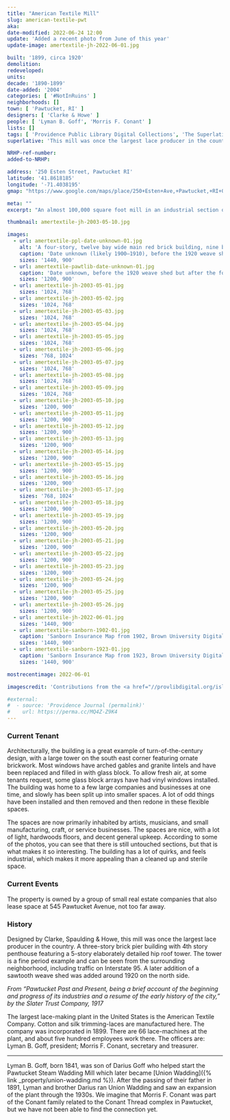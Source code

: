 ```yaml
---
title: "American Textile Mill"
slug: american-textile-pwt
aka: 
date-modified: 2022-06-24 12:00
update: 'Added a recent photo from June of this year'
update-image: amertextile-jh-2022-06-01.jpg

built: '1899, circa 1920'
demolition: 
redeveloped: 
units:
decade: '1890-1899'
date-added: '2004'
categories: [ '#NotInRuins' ]
neighborhoods: []
town: [ 'Pawtucket, RI' ]
designers: [ 'Clarke & Howe' ]
people: [ 'Lyman B. Goff', 'Morris F. Conant' ]
lists: []
tags: [ 'Providence Public Library Digital Collections', 'The Superlatives' ]
superlative: 'This mill was once the largest lace producer in the country'

NRHP-ref-number:
added-to-NRHP:

address: '250 Esten Street, Pawtucket RI'
latitude: '41.8618185'
longitude: '-71.4038195'
gmap: "https://www.google.com/maps/place/250+Esten+Ave,+Pawtucket,+RI+02860/@41.8618185,-71.4038195,17z/data=!3m1!4b1!4m5!3m4!1s0x89e444bc17b12c5d:0x52f03a84cdbb23e2!8m2!3d41.8618185!4d-71.4016308"

meta: ""
excerpt: "An almost 100,000 square foot mill in an industrial section of Pawtucket that has been used as studio space for 30 years"

thumbnail: amertextile-jh-2003-05-10.jpg

images:
  - url: amertextile-ppl-date-unknown-01.jpg
    alt: 'A four-story, twelve bay wide main red brick building, nine bays deep, with an ornate stair tower on the south east corner featuring a group of three arched windows, topped by brickwork design outlining five square crosses, topped by diamond brick patterns surrounding three circular windows, all topped by a double hip roof.'
    caption: 'Date unknown (likely 1900–1910), before the 1920 weave shed and fourth floor penthouse — Rhode Island Photograph Collection, Providence Public Library'
    sizes: '1440, 900'
  - url: amertextile-pawtlib-date-unknown-01.jpg
    caption: 'Date unknown, before the 1920 weave shed but after the fourth floor penthouse — Pawtucket Library collection'
    sizes: '1200, 900'
  - url: amertextile-jh-2003-05-01.jpg
    sizes: '1024, 768'
  - url: amertextile-jh-2003-05-02.jpg
    sizes: '1024, 768'
  - url: amertextile-jh-2003-05-03.jpg
    sizes: '1024, 768'
  - url: amertextile-jh-2003-05-04.jpg
    sizes: '1024, 768'
  - url: amertextile-jh-2003-05-05.jpg
    sizes: '1024, 768'
  - url: amertextile-jh-2003-05-06.jpg
    sizes: '768, 1024'
  - url: amertextile-jh-2003-05-07.jpg
    sizes: '1024, 768'
  - url: amertextile-jh-2003-05-08.jpg
    sizes: '1024, 768'
  - url: amertextile-jh-2003-05-09.jpg
    sizes: '1024, 768'
  - url: amertextile-jh-2003-05-10.jpg
    sizes: '1200, 900'
  - url: amertextile-jh-2003-05-11.jpg
    sizes: '1200, 900'
  - url: amertextile-jh-2003-05-12.jpg
    sizes: '1200, 900'
  - url: amertextile-jh-2003-05-13.jpg
    sizes: '1200, 900'
  - url: amertextile-jh-2003-05-14.jpg
    sizes: '1200, 900'
  - url: amertextile-jh-2003-05-15.jpg
    sizes: '1200, 900'
  - url: amertextile-jh-2003-05-16.jpg
    sizes: '1200, 900'
  - url: amertextile-jh-2003-05-17.jpg
    sizes: '768, 1024'
  - url: amertextile-jh-2003-05-18.jpg
    sizes: '1200, 900'
  - url: amertextile-jh-2003-05-19.jpg
    sizes: '1200, 900'
  - url: amertextile-jh-2003-05-20.jpg
    sizes: '1200, 900'
  - url: amertextile-jh-2003-05-21.jpg
    sizes: '1200, 900'
  - url: amertextile-jh-2003-05-22.jpg
    sizes: '1200, 900'
  - url: amertextile-jh-2003-05-23.jpg
    sizes: '1200, 900'
  - url: amertextile-jh-2003-05-24.jpg
    sizes: '1200, 900'
  - url: amertextile-jh-2003-05-25.jpg
    sizes: '1200, 900'
  - url: amertextile-jh-2003-05-26.jpg
    sizes: '1200, 900'
  - url: amertextile-jh-2022-06-01.jpg
    sizes: '1440, 900'
  - url: amertextile-sanborn-1902-01.jpg
    caption: 'Sanborn Insurance Map from 1902, Brown University Digital repository. The weave shed has not yet been built and the 4th floor has not been added (note the “3” in the bottom left corner of the building footprint’s outline)'
    sizes: '1440, 900'
  - url: amertextile-sanborn-1923-01.jpg
    caption: 'Sanborn Insurance Map from 1923, Brown University Digital repository. The weave shed has been built and the 4th floor has been added (note the “4th” along the yellow lines over the main structure, upside down)'
    sizes: '1440, 900'

mostrecentimage: 2022-06-01

imagescredit: 'Contributions from the <a href="//provlibdigital.org/islandora/object/islandora%3A11068" target="_blank">Rhode Island Photograph Collection</a> at the Providence Public Library, <a href="//www.flickr.com/photos/pawtucketlibrary/46946460295/in/photolist-2fQQMqb-25iQTKn-2ewuT4e/" target="_blank">Pawtucket Library Flickr collection</a>, and the <a href="//repository.library.brown.edu/studio/item/bdr:212320/" target=_blank">Brown University Digital Repository</a>.'

#external:
#  - source: 'Providence Journal (permalink)'
#    url: https://perma.cc/MQ4Z-Z9K4
---
```


### Current Tenant

Architecturally, the building is a great example of turn-of-the-century design, with a large tower on the south east corner featuring ornate brickwork. Most windows have arched gables and granite lintels and have been replaced and filled in with glass block. To allow fresh air, at some tenants request, some glass block arrays have had vinyl windows installed. The building was home to a few large companies and businesses at one time, and slowly has been split up into smaller spaces. A lot of odd things have been installed and then removed and then redone in these flexible spaces. 

The spaces are now primarily inhabited by artists, musicians, and small manufacturing, craft, or service businesses. The spaces are nice, with a lot of light, hardwoods floors, and decent general upkeep. According to some of the photos, you can see that there is still untouched sections, but that is what makes it so interesting. The building has a lot of quirks, and feels industrial, which makes it more appealing than a cleaned up and sterile space. 


### Current Events

The property is owned by a group of small real estate companies that also lease space at 545 Pawtucket Avenue, not too far away. 


### History

Designed by Clarke, Spaulding & Howe, this mill was once the largest lace producer in the country. A three-story brick pier building with 4th story penthouse featuring a 5-story elaborately detailed hip roof tower. The tower is a fine period example and can be seen from the surrounding neighborhood, including traffic on Interstate 95. A later addition of a sawtooth weave shed was added around 1920 on the north side. 

[^1]: Found as part of the write-up of the firm Clark & Howe. The short-lived trio of Clark & Spauling after adding partner Wallis Howe ended when Spaulding retired months after Howe joined in 1901. It was noted that the American Textile mill was a commission that Howe brought into the partnership. Captured January 2, 2022 from https://en.wikipedia.org/wiki/Clarke_%26_Howe#Clarke.2C_Spaulding_.26_Howe.2C_1901

_From “Pawtucket Past and Present, being a brief account of the beginning and progress of its industries and a resume of the early history of the city,” by the Slater Trust Company, 1917_

The largest lace-making plant in the United States is the American Textile Company. Cotton and silk trimming-laces are manufactured here. The company was incorporated in 1899. There are 66 lace-machines at the plant, and about five hundred employees work there. The officers are: Lyman B. Goff, president; Morris F. Conant, secretary and treasurer.

***

Lyman B. Goff, born 1841, was son of Darius Goff who helped start the Pawtucket Steam Wadding Mill which later became [Union Wadding]({% link _property/union-wadding.md %}). After the passing of their father in 1891, Lyman and brother Darius ran Union Wadding and saw an expansion of the plant through the 1930s. We imagine that Morris F. Conant was part of the Conant family related to the Conant Thread complex in Pawtucket, but we have not been able to find the connection yet. 

